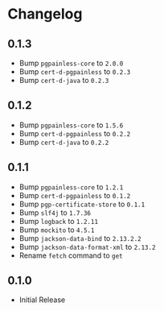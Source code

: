 <!--
SPDX-FileCopyrightText: 2022 Paul Schaub <vanitasvitae@fsfe.org>

SPDX-License-Identifier: Apache-2.0
-->

# Changelog

## 0.1.3
- Bump `pgpainless-core` to `2.0.0`
- Bump `cert-d-pgpainless` to `0.2.3`
- Bump `cert-d-java` to `0.2.3`

## 0.1.2
- Bump `pgpainless-core` to `1.5.6`
- Bump `cert-d-pgpainless` to `0.2.2`
- Bump `cert-d-java` to `0.2.2`

## 0.1.1
- Bump `pgpainless-core` to `1.2.1`
- Bump `cert-d-pgpainless` to `0.1.2`
- Bump `pgp-certificate-store` to `0.1.1`
- Bump `slf4j` to `1.7.36`
- Bump `logback` to `1.2.11`
- Bump `mockito` to `4.5.1`
- Bump `jackson-data-bind` to `2.13.2.2`
- Bump `jackson-data-format-xml` to `2.13.2`
- Rename `fetch` command to `get`

## 0.1.0
- Initial Release
